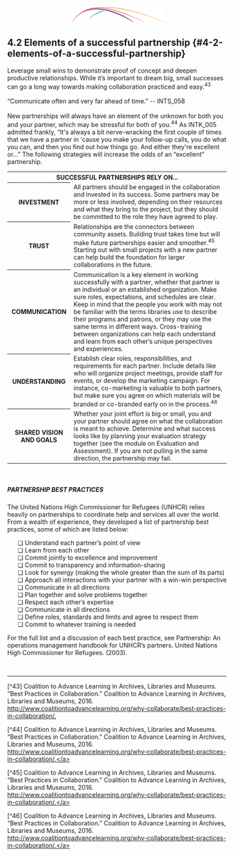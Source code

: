 <div style="text-align:center"><img src="/logo/Connectedlib-Logo-Graph.png"></div>

## 4.2 Elements of a successful partnership {#4-2-elements-of-a-successful-partnership}

<div class="text">Leverage small wins to demonstrate proof of concept and deepen productive relationships. While it’s important to dream big, small successes can go a long way towards making collaboration practiced and easy.<sup>43</sup></div>
<br>

<div class="text">“Communicate often and very far ahead of time.” -- INTS_058</div>
<br>
New partnerships will always have an element of the unknown for both you and your partner, which may be stressful for both of you.<sup>44</sup> As INTK_005 admitted frankly, “It&#039;s always a bit nerve-wracking the first couple of times that we have a partner in &#039;cause you make your follow-up calls, you do what you can, and then you find out how things go. And either they&#039;re excellent or…” The following strategies will increase the odds of an “excellent” partnership.
<br>
<table class="heading-cell6 no-common-style"><tr><th colspan="2">SUCCESSFUL PARTNERSHIPS RELY ON...</th></tr><tr class="row1"><th>INVESTMENT</th><td>All partners should be engaged in the collaboration and invested in its success. Some partners may be more or less involved, depending on their resources and what they bring to the project, but they should be committed to the role they have agreed to play.</td></tr><tr class="row2"><th>TRUST</th><td>Relationships are the connectors between community assets. Building trust takes time but will make future partnerships easier and smoother.<sup>45</sup> Starting out with small projects with a new partner can help build the foundation for larger collaborations in the future.</td></tr><tr class="row3"><th>COMMUNICATION</th><td>Communication is a key element in working successfully with a partner, whether that partner is an individual or an established organization. Make sure roles, expectations, and schedules are clear. Keep in mind that the people you work with may not be familiar with the terms libraries use to describe their programs and patrons, or they may use the same terms in different ways. Cross-training between organizations can help each understand and learn from each other’s unique perspectives and experiences. </td></tr><tr class="row4"><th>UNDERSTANDING</th><td>Establish clear roles, responsibilities, and requirements for each partner. Include details like who will organize project meetings, provide staff for events, or develop the marketing campaign. For instance, co-marketing is valuable to both partners, but make sure you agree on which materials will be branded or co-branded early on in the process.<sup>46</sup></td></tr><tr class="row5"><th>SHARED VISION AND GOALS</th><td>Whether your joint effort is big or small, you and your partner should agree on what the collaboration is meant to achieve. Determine and what success looks like by planning your evaluation strategy together (see the module on Evaluation and Assessment). If you are not pulling in the same direction, the partnership may fail.</td></tr></table>
<br>


<div class="table-format1"><span class="title"><h5>PARTNERSHIP BEST PRACTICES  </h5></span><p>The United Nations High Commissioner for Refugees (UNHCR) relies heavily on partnerships to coordinate help and services all over the world. From a wealth of experience, they developed a list of partnership best practices, some of which are listed below: </p><ul>❏ Understand each partner’s point of view<br>❏ Learn from each other <br>❏ Commit jointly to excellence and improvement <br>❏ Commit to transparency and information-sharing <br>❏ Look for synergy (making the whole greater than the sum of its parts)<br>❏ Approach all interactions with your partner with a win-win perspective <br>❏ Communicate in all directions <br>❏ Plan together and solve problems together<br>❏ Respect each other’s expertise<br>❏ Communicate in all directions <br>❏ Define roles, standards and limits and agree to respect them<br>❏ Commit to whatever training is needed</ul><p>For the full list and a discussion of each best practice, see Partnership: An operations management handbook for UNHCR’s partners. United Nations High Commissioner for Refugees. (2003).</p></div>
<br>

<hr>
[^43] Coalition to Advance Learning in Archives, Libraries and Museums. “Best Practices in Collaboration.” Coalition to Advance Learning in Archives, Libraries and Museums, 2016. <a href="http://www.coalitiontoadvancelearning.org/why-collaborate/best-practices-in-collaboration/">http://www.coalitiontoadvancelearning.org/why-collaborate/best-practices-in-collaboration/.</a>

[^44] Coalition to Advance Learning in Archives, Libraries and Museums. “Best Practices in Collaboration.” Coalition to Advance Learning in Archives, Libraries and Museums, 2016. <a href="http://www.coalitiontoadvancelearning.org/why-collaborate/best-practices-in-collaboration/">http://www.coalitiontoadvancelearning.org/why-collaborate/best-practices-in-collaboration/.</a>

[^45] Coalition to Advance Learning in Archives, Libraries and Museums. “Best Practices in Collaboration.” Coalition to Advance Learning in Archives, Libraries and Museums, 2016. <a href="http://www.coalitiontoadvancelearning.org/why-collaborate/best-practices-in-collaboration/">http://www.coalitiontoadvancelearning.org/why-collaborate/best-practices-in-collaboration/.</a>

[^46] Coalition to Advance Learning in Archives, Libraries and Museums. “Best Practices in Collaboration.” Coalition to Advance Learning in Archives, Libraries and Museums, 2016. <a href="http://www.coalitiontoadvancelearning.org/why-collaborate/best-practices-in-collaboration/">http://www.coalitiontoadvancelearning.org/why-collaborate/best-practices-in-collaboration/.</a>